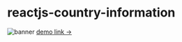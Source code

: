 # reactjs-country-information
![banner](https://drive.google.com/file/d/1E1juH1QqZRu1jK1zVRbvJyDBa7sfJ34h/view?usp=sharing)
[demo link ->](https://pavankumarkr2000.github.io/reactjs-country-information/) 
